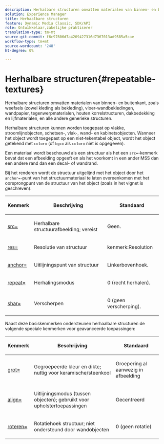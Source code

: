 ```yaml
---
description: Herhalbare structuren omvatten materialen van binnen- en buitenkant, zoals weefsels (zowel kleding als bekleding), vloer-wandbekledingen, wandpapier, tegenwerpmaterialen, houten korrelstructuren, dakbedekking en lijfmaterialen, en alle andere generieke structuren.
solution: Experience Manager
title: Herhaalbare structuren
feature: Dynamic Media Classic, SDK/API
role: Ontwikkelaar,zakelijke praktiserer
translation-type: tm+mt
source-git-commit: f6c97606d7a4209427316d7367013ad9585a5cae
workflow-type: tm+mt
source-wordcount: '248'
ht-degree: 0%

---
```



# Herhalbare structuren{#repeatable-textures}

Herhalbare structuren omvatten materialen van binnen- en buitenkant, zoals weefsels (zowel kleding als bekleding), vloer-wandbekledingen, wandpapier, tegenwerpmaterialen, houten korrelstructuren, dakbedekking en lijfmaterialen, en alle andere generieke structuren.

Herhalbare structuren kunnen worden toegepast op vlakke, stroomlijnobjecten, schetsen-, vlak-, wand- en kabinetsobjecten. Wanneer het object wordt toegepast op een niet-tekentabel object, wordt het object getekend met `color=` (of `bgc=` als `color=` niet is opgegeven).

Een materiaal wordt beschouwd als een structuur als het een `src=`-kenmerk bevat dat een afbeelding opgeeft en als het voorkomt in een ander MSS dan een andere rand dan een decal- of wandrand.

Bij het renderen wordt de structuur uitgelijnd met het object door het `anchor=`-punt van het structuurmateriaal te laten overeenkomen met het oorsprongpunt van de structuur van het object (zoals in het vignet is geschreven).

<table id="table_992A6E93E4274B598A236F8F728F017A"> 
 <thead> 
  <tr> 
   <th colname="col1" class="entry"> <p>Kenmerk </p> </th> 
   <th colname="col2" class="entry"> <p>Beschrijving </p> </th> 
   <th colname="col3" class="entry"> <p>Standaard </p> </th> 
  </tr> 
 </thead>
 <tbody> 
  <tr> 
   <td colname="col1"> <p> <a href="../../../../../../ir-api/http-protocol/image-rendering-api-ref/c-ir-http-protocol-ref/c-ir-http-protocol-command-reference/r-ir-src.md#reference-62c98abad22149d68d405ed6aaff8272" type="reference" format="dita" scope="local"> <span class="codeph"> src=  </span> </a> </p> </td> 
   <td colname="col2"> <p>Herhalbare structuurafbeelding; vereist </p> </td> 
   <td colname="col3"> <p>Geen. </p> </td> 
  </tr> 
  <tr> 
   <td colname="col1"> <p> <a href="../../../../../../ir-api/http-protocol/image-rendering-api-ref/c-ir-http-protocol-ref/c-ir-http-protocol-command-reference/r-ir-res.md#reference-0ad9de8887144c83a6db97b4994f7c04" type="reference" format="dita" scope="local"> <span class="codeph"> res=  </span> </a> </p> </td> 
   <td colname="col2"> <p>Resolutie van structuur </p> </td> 
   <td colname="col3"> <span class="codeph"> kenmerk:Resolution  </span> </td> 
  </tr> 
  <tr> 
   <td colname="col1"> <p> <a href="../../../../../../ir-api/http-protocol/image-rendering-api-ref/c-ir-http-protocol-ref/c-ir-http-protocol-command-reference/r-ir-http-anchor.md#reference-d53923d785c9442997dc7f2199524c26" type="reference" format="dita" scope="local"> <span class="codeph"> anchor=  </span> </a> </p> </td> 
   <td colname="col2"> <p>Uitlijningspunt van structuur </p> </td> 
   <td colname="col3"> <p>Linkerbovenhoek. </p> </td> 
  </tr> 
  <tr> 
   <td colname="col1"> <p> <a href="../../../../../../ir-api/http-protocol/image-rendering-api-ref/c-ir-http-protocol-ref/c-ir-http-protocol-command-reference/r-ir-http-repeat.md#reference-37749da8233f42599ecf4731055fb7d8" type="reference" format="dita" scope="local"> <span class="codeph"> repeat=  </span> </a> </p> </td> 
   <td colname="col2"> <p>Herhalingsmodus </p> </td> 
   <td colname="col3"> <p>0 (recht herhalen). </p> </td> 
  </tr> 
  <tr> 
   <td colname="col1"> <p> <a href="../../../../../../ir-api/http-protocol/image-rendering-api-ref/c-ir-http-protocol-ref/c-ir-http-protocol-command-reference/r-ir-http-sharp.md#reference-acdd87f6b5de4e3a85e5d3c03022a35a" type="reference" format="dita" scope="local"> <span class="codeph"> shar=  </span> </a> </p> </td> 
   <td colname="col2"> <p>Verscherpen </p> </td> 
   <td colname="col3"> <p>0 (geen verscherping). </p> </td> 
  </tr> 
 </tbody> 
</table>

Naast deze basiskenmerken ondersteunen herhaalbare structuren de volgende speciale kenmerken voor geavanceerde toepassingen:

<table id="table_A97365804CB143DEB31F26A65DA3CE04"> 
 <thead> 
  <tr> 
   <th colname="col1" class="entry"> <p>Kenmerk </p> </th> 
   <th colname="col2" class="entry"> <p>Beschrijving </p> </th> 
   <th colname="col3" class="entry"> <p>Standaard </p> </th> 
  </tr> 
 </thead>
 <tbody> 
  <tr> 
   <td colname="col1"> <p> <a href="../../../../../../ir-api/http-protocol/image-rendering-api-ref/c-ir-http-protocol-ref/c-ir-http-protocol-command-reference/r-ir-grout.md#reference-73651cbbbc344adba2626ef950d3672a" type="reference" format="dita" scope="local"> <span class="codeph"> grot=  </span> </a> </p> </td> 
   <td colname="col2"> <p>Gegroepeerde kleur en dikte; nuttig voor keramische/steenkool </p> </td> 
   <td colname="col3"> <p>Groepering al aanwezig in afbeelding </p> </td> 
  </tr> 
  <tr> 
   <td colname="col1"> <p> <a href="../../../../../../ir-api/http-protocol/image-rendering-api-ref/c-ir-http-protocol-ref/c-ir-http-protocol-command-reference/r-ir-align.md#reference-4d63baa522ce42f9b15167ba34c5c6a7" type="reference" format="dita" scope="local"> <span class="codeph"> align=  </span> </a> </p> </td> 
   <td colname="col2"> <p>Uitlijningsmodus (tussen objecten); gebruikt voor upholstertoepassingen </p> </td> 
   <td colname="col3"> <p>Gecentreerd </p> </td> 
  </tr> 
  <tr> 
   <td colname="col1"> <p> <a href="../../../../../../ir-api/http-protocol/image-rendering-api-ref/c-ir-http-protocol-ref/c-ir-http-protocol-command-reference/r-ir-rotate.md#reference-3745d74a913e4065b7ac009fb4fd9e3c" type="reference" format="dita" scope="local"> <span class="codeph"> roteren=  </span> </a> </p> </td> 
   <td colname="col2"> <p>Rotatiehoek structuur; niet ondersteund door wandobjecten </p> </td> 
   <td colname="col3"> <p>0 (geen rotatie) </p> </td> 
  </tr> 
 </tbody> 
</table>


